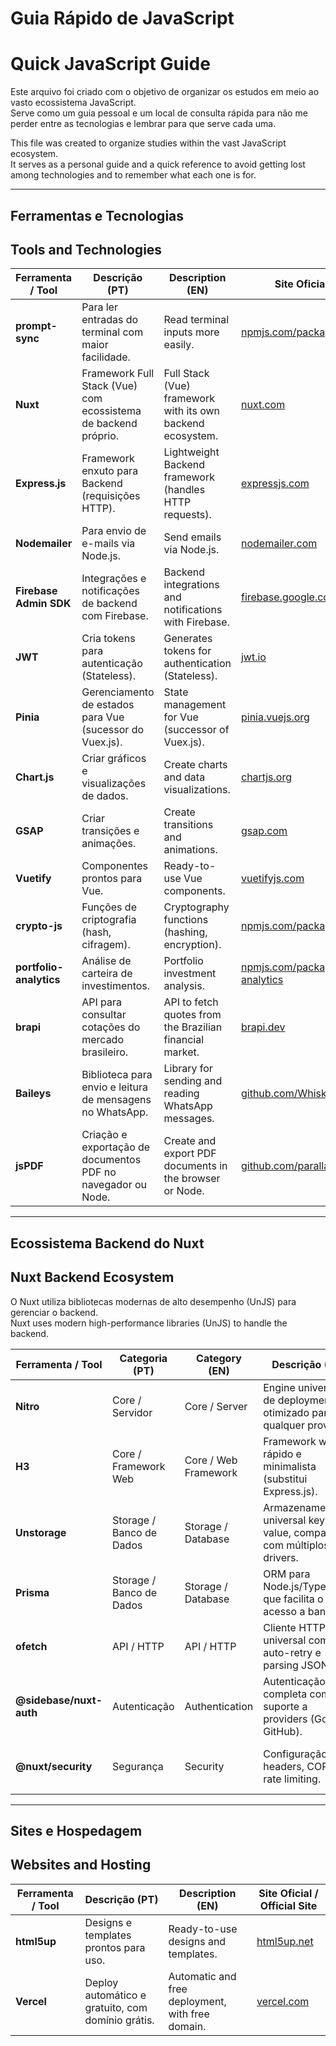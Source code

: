 # Guia Rápido de JavaScript  
# Quick JavaScript Guide

Este arquivo foi criado com o objetivo de organizar os estudos em meio ao vasto ecossistema JavaScript.  
Serve como um guia pessoal e um local de consulta rápida para não me perder entre as tecnologias e lembrar para que serve cada uma.  

This file was created to organize studies within the vast JavaScript ecosystem.  
It serves as a personal guide and a quick reference to avoid getting lost among technologies and to remember what each one is for.  

---

## Ferramentas e Tecnologias  
## Tools and Technologies  

| Ferramenta / Tool       | Descrição (PT)                                               | Description (EN)                                           | Site Oficial / Official Site |
|--------------------------|--------------------------------------------------------------|------------------------------------------------------------|-------------------------------|
| **prompt-sync**          | Para ler entradas do terminal com maior facilidade.          | Read terminal inputs more easily.                          | [npmjs.com/package/prompt-sync](https://www.npmjs.com/package/prompt-sync) |
| **Nuxt**                 | Framework Full Stack (Vue) com ecossistema de backend próprio.| Full Stack (Vue) framework with its own backend ecosystem. | [nuxt.com](https://nuxt.com) |
| **Express.js**           | Framework enxuto para Backend (requisições HTTP).           | Lightweight Backend framework (handles HTTP requests).     | [expressjs.com](https://expressjs.com) |
| **Nodemailer**           | Para envio de e-mails via Node.js.                           | Send emails via Node.js.                                   | [nodemailer.com](https://nodemailer.com) |
| **Firebase Admin SDK**   | Integrações e notificações de backend com Firebase.          | Backend integrations and notifications with Firebase.      | [firebase.google.com/docs/admin/setup](https://firebase.google.com/docs/admin/setup) |
| **JWT**                  | Cria tokens para autenticação (Stateless).                  | Generates tokens for authentication (Stateless).           | [jwt.io](https://jwt.io) |
| **Pinia**                | Gerenciamento de estados para Vue (sucessor do Vuex.js).     | State management for Vue (successor of Vuex.js).           | [pinia.vuejs.org](https://pinia.vuejs.org) |
| **Chart.js**             | Criar gráficos e visualizações de dados.                    | Create charts and data visualizations.                     | [chartjs.org](https://www.chartjs.org) |
| **GSAP**                 | Criar transições e animações.                               | Create transitions and animations.                         | [gsap.com](https://gsap.com) |
| **Vuetify**              | Componentes prontos para Vue.                               | Ready-to-use Vue components.                               | [vuetifyjs.com](https://vuetifyjs.com) |
| **crypto-js**            | Funções de criptografia (hash, cifragem).                   | Cryptography functions (hashing, encryption).              | [npmjs.com/package/crypto-js](https://www.npmjs.com/package/crypto-js) |
| **portfolio-analytics**  | Análise de carteira de investimentos.                       | Portfolio investment analysis.                             | [npmjs.com/package/portfolio-analytics](https://www.npmjs.com/package/portfolio-analytics) |
| **brapi**                | API para consultar cotações do mercado brasileiro.           | API to fetch quotes from the Brazilian financial market.   | [brapi.dev](https://brapi.dev) |
| **Baileys**              | Biblioteca para envio e leitura de mensagens no WhatsApp.    | Library for sending and reading WhatsApp messages.         | [github.com/WhiskeySockets/Baileys](https://github.com/WhiskeySockets/Baileys) |
| **jsPDF**                | Criação e exportação de documentos PDF no navegador ou Node. | Create and export PDF documents in the browser or Node.    | [github.com/parallax/jsPDF](https://github.com/parallax/jsPDF) |

---

## Ecossistema Backend do Nuxt  
## Nuxt Backend Ecosystem  

O Nuxt utiliza bibliotecas modernas de alto desempenho (UnJS) para gerenciar o backend.  
Nuxt uses modern high-performance libraries (UnJS) to handle the backend.  

| Ferramenta / Tool        | Categoria (PT)            | Category (EN)               | Descrição (PT)                                                | Description (EN)                                         | Site Oficial / Official Site |
|---------------------------|---------------------------|-----------------------------|----------------------------------------------------------------|----------------------------------------------------------|-------------------------------|
| **Nitro**                | Core / Servidor           | Core / Server               | Engine universal de deployment otimizado para qualquer provedor.| Universal deployment engine optimized for any provider. | [nitro.unjs.io](https://nitro.unjs.io) |
| **H3**                   | Core / Framework Web      | Core / Web Framework        | Framework web rápido e minimalista (substitui Express.js).      | Fast and minimal web framework (replaces Express.js).    | [github.com/unjs/h3](https://github.com/unjs/h3) |
| **Unstorage**            | Storage / Banco de Dados  | Storage / Database          | Armazenamento universal key-value, compatível com múltiplos drivers. | Universal key-value storage layer with multiple drivers. | [unstorage.unjs.io](https://unstorage.unjs.io) |
| **Prisma**               | Storage / Banco de Dados  | Storage / Database          | ORM para Node.js/TypeScript que facilita o acesso a bancos.     | ORM for Node.js/TypeScript to simplify DB access.        | [prisma.io](https://www.prisma.io) |
| **ofetch**               | API / HTTP                | API / HTTP                  | Cliente HTTP universal com auto-retry e parsing JSON.           | Universal HTTP client with auto-retry and JSON parsing. | [github.com/unjs/ofetch](https://github.com/unjs/ofetch) |
| **@sidebase/nuxt-auth**  | Autenticação              | Authentication              | Autenticação completa com suporte a providers (Google, GitHub). | Full authentication with provider support (Google, GitHub). | [sidebase.io/nuxt-auth/getting-started](https://sidebase.io/nuxt-auth/getting-started) |
| **@nuxt/security**       | Segurança                 | Security                    | Configuração de headers, CORS e rate limiting.                 | Security headers, CORS, and rate limiting configuration. | [security.nuxt.com](https://security.nuxt.com) |

---

## Sites e Hospedagem  
## Websites and Hosting  

| Ferramenta / Tool | Descrição (PT)                                      | Description (EN)                                   | Site Oficial / Official Site |
|-------------------|-----------------------------------------------------|----------------------------------------------------|-------------------------------|
| **html5up**       | Designs e templates prontos para uso.               | Ready-to-use designs and templates.                | [html5up.net](https://html5up.net) |
| **Vercel**        | Deploy automático e gratuito, com domínio grátis.   | Automatic and free deployment, with free domain.   | [vercel.com](https://vercel.com) |
